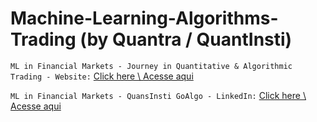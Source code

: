 # Machine-Learning-Algorithms-Trading (by Quantra / QuantInsti)

`ML in Financial Markets - Journey in Quantitative & Algorithmic Trading - Website:` [Click here \ Acesse aqui](https://www.quantinsti.com/)

`ML in Financial Markets - QuansInsti GoAlgo - LinkedIn:` [Click here \ Acesse aqui](https://www.linkedin.com/school/quantinsti/)
